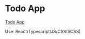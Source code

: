 # Todo App

[Todo App](https://ivanshulhan.github.io/react_todo-app/)

Use: React/Typescript/JS/CSS(SCSS)

